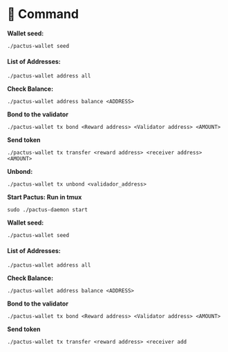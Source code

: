 # 🛟 Command

**Wallet seed:**

```
./pactus-wallet seed
```

#### List of Addresses: <a href="#list-of-addresses" id="list-of-addresses"></a>

```
./pactus-wallet address all
```

**Check Balance:**

```
./pactus-wallet address balance <ADDRESS>
```

**Bond to the validator**

```
./pactus-wallet tx bond <Reward address> <Validator address> <AMOUNT>
```

**Send token**

```
./pactus-wallet tx transfer <reward address> <receiver address> <AMOUNT>
```

**Unbond:**

```
./pactus-wallet tx unbond <validador_address>
```

**Start Pactus: Run in tmux**

```
sudo ./pactus-daemon start
```

**Wallet seed:**

```
./pactus-wallet seed
```

#### List of Addresses: <a href="#list-of-addresses" id="list-of-addresses"></a>

```
./pactus-wallet address all
```

**Check Balance:**

```
./pactus-wallet address balance <ADDRESS>
```

**Bond to the validator**

```
./pactus-wallet tx bond <Reward address> <Validator address> <AMOUNT>
```

**Send token**

```
./pactus-wallet tx transfer <reward address> <receiver add
```
